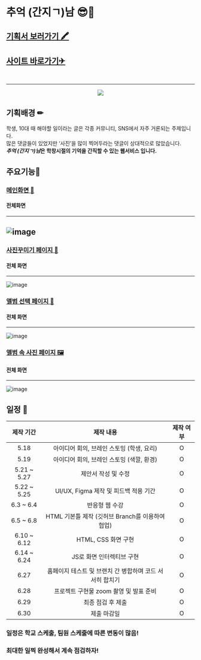 # 추억 (간지ㄱ)남 😎📸
## [기획서 보러가기 🖍](https://docs.google.com/document/d/18HNHYBHTTTnviP7csdkkb1MRh8JsHT7I6p7jrrZWtXI/edit?usp=sharing)
## [사이트 바로가기✈](https://olsi10.github.io/StudentMemories/)


<br />

---

<p align="center">
<img src="https://user-images.githubusercontent.com/86298664/176171475-fb387179-1c76-4be8-9b2a-e4d9c64599a6.png" />
</p>

## 기획배경 ✏
학생, 10대 때 해야할 일이라는 글은 각종 커뮤니티, SNS에서 자주 거론되는 주제입니다.  
많은 댓글들이 있었지만 ‘사진’을 많이 찍어두라는 댓글이 상대적으로 많았습니다.  
***추억 (간지ㄱ)남*은 학창시절의 기억을 간직할 수 있는 웹서비스 입니다.**

## 주요기능🔧
### [메인화면 👑](https://github.com/olsi10/StudentMemories/wiki/%EB%A9%94%EC%9D%B8%ED%99%94%EB%A9%B4-%F0%9F%91%91)
#### 전체화면
---
![image](https://user-images.githubusercontent.com/86298664/176174610-9e5b3e2c-0ccb-43f0-89ea-468152a6c935.png)
---
### [사진꾸미기 페이지 🎨](https://github.com/olsi10/StudentMemories/wiki/%EC%82%AC%EC%A7%84%EA%BE%B8%EB%AF%B8%EA%B8%B0-%ED%8E%98%EC%9D%B4%EC%A7%80-%F0%9F%8E%A8)
#### 전체 화면
---
![image](https://user-images.githubusercontent.com/86298664/176178436-ad9f230e-e4b3-4a7e-b6ec-3d7bcb9296f3.png)  

### [앨범 선택 페이지 📁](https://github.com/olsi10/StudentMemories/wiki/%EC%95%A8%EB%B2%94-%EC%84%A0%ED%83%9D-%ED%8E%98%EC%9D%B4%EC%A7%80-%F0%9F%93%81)
#### 전체 화면
---
![image](https://user-images.githubusercontent.com/86298664/176343595-9b6d5e12-54a3-4974-a659-6ad1c913d8b3.png)


### [앨범 속 사진 페이지 🖼](https://github.com/olsi10/StudentMemories/wiki/%EC%95%A8%EB%B2%94-%EC%86%8D-%EC%82%AC%EC%A7%84-%ED%8E%98%EC%9D%B4%EC%A7%80-%F0%9F%96%BC)
#### 전체 화면
---
![image](https://user-images.githubusercontent.com/86298664/176343617-f383fef1-8417-43da-b44f-af960a028cbd.png)


## 일정 📆
|제작 기간|제작 내용|제작 여부|
|:---:|:---:|:---:|
|5.18|아이디어 회의, 브레인 스토밍 (학생, 요리)|O|
|5.19|아이디어 회의, 브레인 스토밍 (색깔, 환경)|O|
|5.21 ~ 5.27|제안서 작성 및 수정|O|
|5.22 ~ 5.25|UI/UX, Figma 제작 및 피드백 적용 기간|O|
|6.3 ~ 6.4|반응형 웹 수강|O|
|6.5 ~ 6.8|HTML 기본틀 제작 (깃허브 Branch를 이용하여 협업)|O|
|6.10 ~ 6.12|HTML, CSS 화면 구현|O|
|6.14 ~ 6.24|JS로 화면 인터렉티브 구현|O|
|6.27|홈페이지 테스트 및 브랜치 간 병합하며 코드 서서히 합치기|O|
|6.28|프로젝트 구현물 zoom 촬영 및 발표 준비|O|
|6.29|최종 점검 후 제출|O|
|6.30|제출 마감일|O|

### 일정은 학교 스케출, 팀원 스케줄에 따른 변동이 많음!

### 최대한 일찍 완성해서 계속 점검하자!
